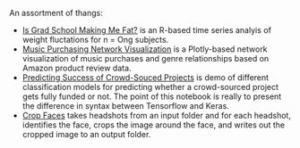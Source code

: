 An assortment of thangs:

* [Is Grad School Making Me Fat?](is_grad_school_making_me_fat.ipynb) is an R-based time series analyis of weight fluctations for n = Ong subjects.
* [Music Purchasing Network Visualization](https://sites.google.com/dons.usfca.edu/networks/genres?authuser=0) is a Plotly-based network visualization of music purchases and genre relationships based on Amazon product review data. 
* [Predicting Success of Crowd-Souced Projects](donorschoose_classification.ipynb) is demo of different classification models for predicting whether a crowd-sourced project gets fully funded or not. The point of this notebook is really to present the difference in syntax between Tensorflow and Keras.  
* [Crop Faces](crop_faces.ipynb) takes headshots from an input folder and for each headshot, identifies the face, crops the image around the face, and writes out the cropped image to an output folder. 
